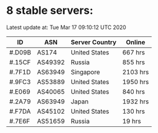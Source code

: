 # 8 stable servers:

Latest update at: Tue Mar 17 09:10:12 UTC 2020

| ID | ASN | Server Country | Online |
| -- | --- | -------------- | ------ |
| #.D09B | AS174 | United States | 667 hrs |
| #.15CF | AS49392 | Russia | 855 hrs |
| #.7F1D | AS63949 | Singapore | 2103 hrs |
| #.9FC3 | AS53889 | United States | 1950 hrs |
| #.E069 | AS40065 | United States | 840 hrs |
| #.2A79 | AS63949 | Japan | 1932 hrs |
| #.F7DA | AS45102 | United States | 130 hrs |
| #.7E6F | AS51659 | Russia | 19 hrs |

